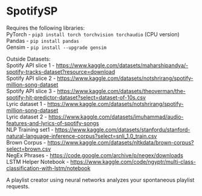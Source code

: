 # SpotifySP

Requires the following libraries: <br />
PyTorch - ``` pip3 install torch torchvision torchaudio ``` (CPU version) <br />
Pandas - ``` pip install pandas ``` <br />
Gensim - ``` pip install --upgrade gensim ``` <br />


Outside Datasets: <br />
Spotify API slice 1 - https://www.kaggle.com/datasets/maharshipandya/-spotify-tracks-dataset?resource=download <br />
Spotify API slice 2 - https://www.kaggle.com/datasets/notshrirang/spotify-million-song-dataset <br />
Spotify API slice 3 - https://www.kaggle.com/datasets/theoverman/the-spotify-hit-predictor-dataset?select=dataset-of-10s.csv <br />
Lyric dataset 1 - https://www.kaggle.com/datasets/notshrirang/spotify-million-song-dataset <br />
Lyric dataset 2 - https://www.kaggle.com/datasets/imuhammad/audio-features-and-lyrics-of-spotify-songs <br />
NLP Training set1 - https://www.kaggle.com/datasets/stanfordu/stanford-natural-language-inference-corpus?select=snli_1.0_train.csv <br />
Brown Corpus - https://www.kaggle.com/datasets/nltkdata/brown-corpus?select=brown.csv <br />
NegEx Phrases - https://code.google.com/archive/p/negex/downloads <br />
LSTM Helper Notebook - https://www.kaggle.com/code/ngyptr/multi-class-classification-with-lstm/notebook <br />

A playlist creator using neural networks analyzes your spontaneous playlist requests.
